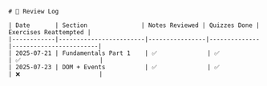     # 📆 Review Log

    | Date       | Section               | Notes Reviewed | Quizzes Done | Exercises Reattempted |
    |------------|------------------------|----------------|--------------|------------------------|
    | 2025-07-21 | Fundamentals Part 1    | ✅              | ✅            | ✅                      |
    | 2025-07-23 | DOM + Events           | ✅              | ✅            | ❌                      |
